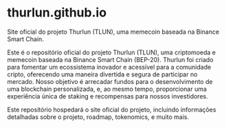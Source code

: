 # thurlun.github.io
Site oficial do projeto Thurlun (TLUN), uma memecoin baseada na Binance Smart Chain.

Este é o repositório oficial do projeto Thurlun (TLUN), uma criptomoeda e memecoin baseada na Binance Smart Chain (BEP-20). Thurlun foi criado para fomentar um ecossistema inovador e acessível para a comunidade cripto, oferecendo uma maneira divertida e segura de participar no mercado. Nosso objetivo é arrecadar fundos para o desenvolvimento de uma blockchain personalizada, e, ao mesmo tempo, proporcionar uma experiência única de staking e recompensas para nossos investidores.

Este repositório hospedará o site oficial do projeto, incluindo informações detalhadas sobre o projeto, roadmap, tokenomics, e muito mais.
